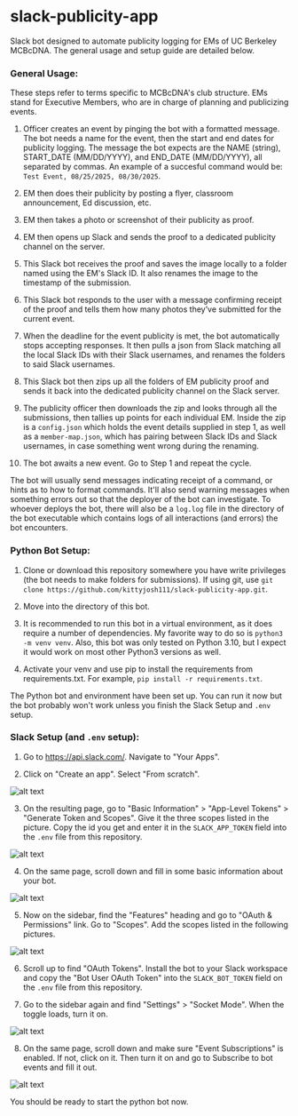 # slack-publicity-app

Slack bot designed to automate publicity logging for EMs of UC Berkeley MCBcDNA. The general usage and setup guide are detailed below.

### General Usage:

These steps refer to terms specific to MCBcDNA's club structure. EMs stand for Executive Members, who are in charge of planning and publicizing events.

1. Officer creates an event by pinging the bot with a formatted message. The bot needs a name for the event, then the start and end dates for publicity logging. The message the bot expects are the NAME (string), START_DATE (MM/DD/YYYY), and END_DATE (MM/DD/YYYY), all separated by commas. An example of a succesful command would be: ```Test Event, 08/25/2025, 08/30/2025```.

2. EM then does their publicity by posting a flyer, classroom announcement, Ed discussion, etc.

3. EM then takes a photo or screenshot of their publicity as proof.

4. EM then opens up Slack and sends the proof to a dedicated publicity channel on the server.

5. This Slack bot receives the proof and saves the image locally to a folder named using the EM's Slack ID. It also renames the image to the timestamp of the submission.

6. This Slack bot responds to the user with a message confirming receipt of the proof and tells them how many photos they’ve submitted for the current event.

7. When the deadline for the event publicity is met, the bot automatically stops accepting responses. It then pulls a json from Slack matching all the local Slack IDs with their Slack usernames, and renames the folders to said Slack usernames.

8. This Slack bot then zips up all the folders of EM publicity proof and sends it back into the dedicated publicity channel on the Slack server.

9. The publicity officer then downloads the zip and looks through all the submissions, then tallies up points for each individual EM. Inside the zip is a ```config.json``` which holds the event details supplied in step 1, as well as a ```member-map.json```, which has pairing between Slack IDs and Slack usernames, in case something went wrong during the renaming.

10. The bot awaits a new event. Go to Step 1 and repeat the cycle.

The bot will usually send messages indicating receipt of a command, or hints as to how to format commands. It'll also send warning messages when something errors out so that the deployer of the bot can investigate. To whoever deploys the bot, there will also be a ```log.log``` file in the directory of the bot executable which contains logs of all interactions (and errors) the bot encounters.

### Python Bot Setup:

1. Clone or download this repository somewhere you have write privileges (the bot needs to make folders for submissions). If using git, use ```git clone https://github.com/kittyjosh111/slack-publicity-app.git```.

2. Move into the directory of this bot.

3. It is recommended to run this bot in a virtual environment, as it does require a number of dependencies. My favorite way to do so is ```python3 -m venv venv```. Also, this bot was only tested on Python 3.10, but I expect it would work on most other Python3 versions as well.

4. Activate your venv and use pip to install the requirements from requirements.txt. For example, ```pip install -r requirements.txt```.

The Python bot and environment have been set up. You can run it now but the bot probably won't work unless you finish the Slack Setup and ```.env``` setup.

### Slack Setup (and ```.env``` setup):

1. Go to https://api.slack.com/. Navigate to "Your Apps".

2. Click on "Create an app". Select "From scratch".

![alt text](/slack-bot-docs/step2.png)

3. On the resulting page, go to "Basic Information" > "App-Level Tokens" > "Generate Token and Scopes". Give it the three scopes listed in the picture. Copy the id you get and enter it in the ```SLACK_APP_TOKEN``` field into the ```.env``` file from this repository.

![alt text](/slack-bot-docs/step3.png)

4. On the same page, scroll down and fill in some basic information about your bot.

![alt text](/slack-bot-docs/step4.png)

5. Now on the sidebar, find the "Features" heading and go to "OAuth & Permissions" link. Go to "Scopes". Add the scopes listed in the following pictures.

![alt text](/slack-bot-docs/step5.png)

6. Scroll up to find "OAuth Tokens". Install the bot to your Slack workspace and copy the "Bot User OAuth Token" into the ```SLACK_BOT_TOKEN``` field on the ```.env``` file from this repository.

7. Go to the sidebar again and find "Settings" > "Socket Mode". When the toggle loads, turn it on.

![alt text](/slack-bot-docs/step78.png)

8. On the same page, scroll down and make sure "Event Subscriptions" is enabled. If not, click on it. Then turn it on and go to Subscribe to bot events and fill it out.

![alt text](/slack-bot-docs/step8.png)

You should be ready to start the python bot now.
